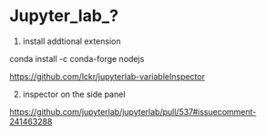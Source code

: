 # Jupyter_lab_?

1. install addtional extension

conda install -c conda-forge nodejs

https://github.com/lckr/jupyterlab-variableInspector

2. inspector on the side panel

https://github.com/jupyterlab/jupyterlab/pull/537#issuecomment-241463288



